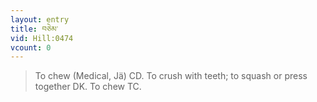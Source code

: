 ```yaml
---
layout: entry
title: བཅེམ་
vid: Hill:0474
vcount: 0
---
```

> To chew (Medical, Jä) CD\. To crush with teeth; to squash or press together DK\. To chew TC\.


